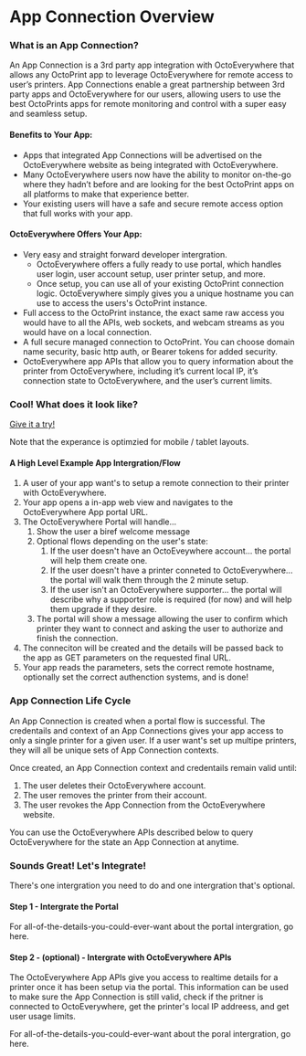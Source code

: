 # App Connection Overview

### What is an App Connection?

An App Connection is a 3rd party app integration with OctoEverywhere that allows any OctoPrint app to leverage OctoEverywhere for remote access to user’s printers. App Connections enable a great partnership between 3rd party apps and OctoEverywhere for our users, allowing users to use the best OctoPrints apps for remote monitoring and control with a super easy and seamless setup.

#### Benefits to Your App:
- Apps that integrated App Connections will be advertised on the OctoEverywhere website as being integrated with OctoEverywhere.
- Many OctoEverywhere users now have the ability to monitor on-the-go where they hadn’t before and are looking for the best OctoPrint apps on all platforms to make that experience better.
- Your existing users will have a safe and secure remote access option that full works with your app.

#### OctoEverywhere Offers Your App:
- Very easy and straight forward developer intergration.
  - OctoEverywhere offers a fully ready to use portal, which handles user login, user account setup, user printer setup, and more.
  - Once setup, you can use all of your existing OctoPrint connection logic. OctoEverywhere simply gives you a unique hostname you can use to access the users's OctoPrint instance.
-	Full access to the OctoPrint instance, the exact same raw access you would have to all the APIs, web sockets, and webcam streams as you would have on a local connection. 
-	A full secure managed connection to OctoPrint. You can choose domain name security, basic http auth, or Bearer tokens for added security. 
-	OctoEverywhere app APIs that allow you to query information about the printer from OctoEverywhere, including it’s current local IP, it’s connection state to OctoEverywhere, and the user’s current limits.

### Cool! What does it look like?

[Give it a try!](https://octoeverywhere.com/appportal/v1/?appid=devtest&authType=none) 

Note that the experance is optimzied for mobile / tablet layouts.


#### A High Level Example App Intergration/Flow
1) A user of your app want's to setup a remote connection to their printer with OctoEverywhere.
2) Your app opens a in-app web view and navigates to the OctoEverywhere App portal URL.
3) The OctoEverywhere Portal will handle...
   1) Show the user a biref welcome message
   2) Optional flows depending on the user's state:
      1) If the user doesn't have an OctoEveywhere account... the portal will help them create one.
      2) If the user doesn't have a printer conneted to OctoEverywhere... the portal will walk them through the 2 minute setup.
      3) If the user isn't an OctoEverywhere supporter... the portal will describe why a supporter role is required (for now) and will help them upgrade if they desire.
   3) The portal will show a message allowing the user to confirm which printer they want to connect and asking the user to authorize and finish the connection.
4) The conneciton will be created and the details will be passed back to the app as GET parameters on the requested final URL.
5) Your app reads the parameters, sets the correct remote hostname, optionally set the correct authenction systems, and is done!

### App Connection Life Cycle

An App Connection is created when a portal flow is successful. The credentails and context of an App Connections gives your app access to only a single printer for a given user. If a user want's set up multipe printers, they will all be unique sets of App Connection contexts.

Once created, an App Connection context and credentails remain valid until:
1) The user deletes their OctoEverywhere account.
2) The user removes the printer from their account.
3) The user revokes the App Connection from the OctoEverywhere website.

You can use the OctoEverywhere APIs described below to query OctoEverywhere for the state an App Connection at anytime.

### Sounds Great! Let's Integrate!

There's one intergration you need to do and one intergration that's optional.

#### Step 1 - Intergrate the Portal

For all-of-the-details-you-could-ever-want about the portal intergration, go here.

#### Step 2 - (optional) - Intergrate with OctoEverywhere APIs

The OctoEverywhere App APIs give you access to realtime details for a printer once it has been setup via the portal. This information can be used to make sure the App Connection is still valid, check if the pritner is connected to OctoEverywhere, get the printer's local IP addreess, and get user usage limits. 
 
For all-of-the-details-you-could-ever-want about the poral intergration, go here.

